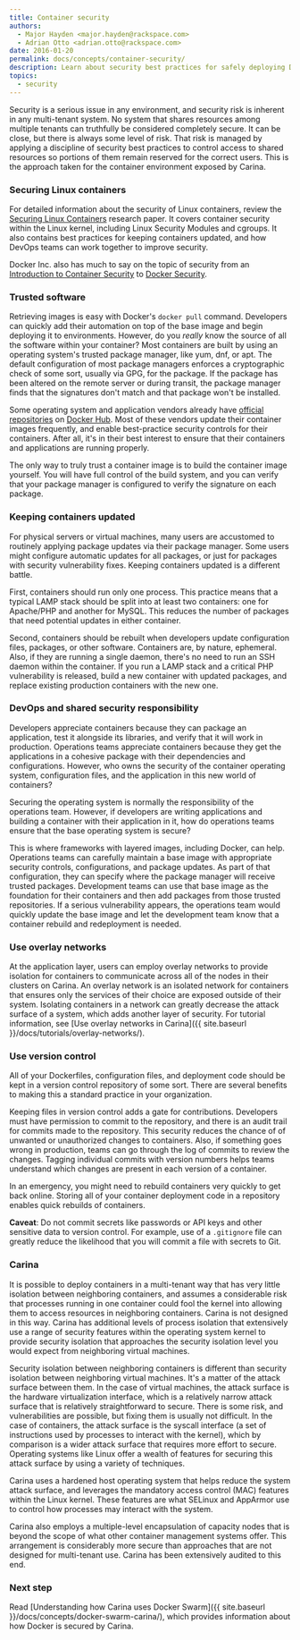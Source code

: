 ```yaml
---
title: Container security
authors:
  - Major Hayden <major.hayden@rackspace.com>
  - Adrian Otto <adrian.otto@rackspace.com>
date: 2016-01-20
permalink: docs/concepts/container-security/
description: Learn about security best practices for safely deploying Docker applications
topics:
  - security
---
```


Security is a serious issue in any environment, and security risk is inherent in any multi-tenant system. No system that shares resources among multiple tenants can truthfully be considered completely secure. It can be close, but there is always some level of risk. That risk is managed by applying a discipline of security best practices to control access to shared resources so portions of them remain reserved for the correct users. This is the approach taken for the container environment exposed by Carina.

### Securing Linux containers

For detailed information about the security of Linux containers, review the [Securing Linux Containers](https://major.io/2015/08/14/research-paper-securing-linux-containers/) research paper. It covers container security within the Linux kernel, including Linux Security Modules and cgroups. It also contains best practices for keeping containers updated, and how DevOps teams can work together to improve security.

Docker Inc. also has much to say on the topic of security from an [Introduction to Container Security](https://d3oypxn00j2a10.cloudfront.net/assets/img/Docker%20Security/WP_Intro_to_container_security_03.20.2015.pdf) to [Docker Security](https://docs.docker.com/engine/articles/security/).

### Trusted software

Retrieving images is easy with Docker's `docker pull` command. Developers can quickly add their automation on top of the base image and begin deploying it to environments. However, do you _really_ know the source of all the software within your container? Most containers are built by using an operating system's trusted package manager, like yum, dnf, or apt. The default configuration of most package managers enforces a cryptographic check of some sort, usually via GPG, for the package. If the package has been altered on the remote server or during transit, the package manager finds that the signatures don't match and that package won't be installed.

Some operating system and application vendors already have [official repositories](https://hub.docker.com/explore/) on [Docker Hub](https://hub.docker.com). Most of these vendors update their container images frequently, and enable best-practice security controls for their containers. After all, it's in their best interest to ensure that their containers and applications are running properly.

The only way to truly trust a container image is to build the container image yourself. You will have full control of the build system, and you can verify that your package manager is configured to verify the signature on each package.

### Keeping containers updated

For physical servers or virtual machines, many users are accustomed to routinely applying package updates via their package manager. Some users might configure automatic updates for all packages, or just for packages with security vulnerability fixes. Keeping containers updated is a different battle.

First, containers should run only one process. This practice means that a typical LAMP stack should be split into at least two containers: one for Apache/PHP and another for MySQL. This reduces the number of packages that need potential updates in either container.

Second, containers should be rebuilt when developers update configuration files, packages, or other software. Containers are, by nature, ephemeral. Also, if they are running a single daemon, there's no need to run an SSH daemon within the container. If you run a LAMP stack and a critical PHP vulnerability is released, build a new container with updated packages, and replace existing production containers with the new one.

### DevOps and shared security responsibility

Developers appreciate containers because they can package an application, test it alongside its libraries, and verify that it will work in production. Operations teams appreciate containers because they get the applications in a cohesive package with their dependencies and configurations. However, who owns the security of the container operating system, configuration files, and the application in this new world of containers?

Securing the operating system is normally the responsibility of the operations team. However, if developers are writing applications and building a container with their application in it, how do operations teams ensure that the base operating system is secure?

This is where frameworks with layered images, including Docker, can help. Operations teams can carefully maintain a base image with appropriate security controls, configurations, and package updates. As part of that configuration, they can specify where the package manager will receive trusted packages. Development teams can use that base image as the foundation for their containers and then add packages from those trusted repositories. If a serious vulnerability appears, the operations team would quickly update the base image and let the development team know that a container rebuild and redeployment is needed.

### Use overlay networks

At the application layer, users can employ overlay networks to provide isolation for containers to communicate across all of the nodes in their clusters on Carina. An overlay network is an isolated network for containers that ensures only the services of their choice are exposed outside of their system. Isolating containers in a network can greatly decrease the attack surface of a system, which adds another layer of security. For tutorial information, see [Use overlay networks in Carina]({{ site.baseurl }}/docs/tutorials/overlay-networks/).

### Use version control

All of your Dockerfiles, configuration files, and deployment code should be kept in a version control repository of some sort. There are several benefits to making this a standard practice in your organization.

Keeping files in version control adds a gate for contributions. Developers must have permission to commit to the repository, and there is an audit trail for commits made to the repository. This security reduces the chance of of unwanted or unauthorized changes to containers. Also, if something goes wrong in production, teams can go through the log of commits to review the changes. Tagging individual commits with version numbers helps teams understand which changes are present in each version of a container.

In an emergency, you might need to rebuild containers very quickly to get back online. Storing all of your container deployment code in a repository enables quick rebuilds of containers.

**Caveat**: Do not commit secrets like passwords or API keys and other sensitive data to version control. For example, use of a `.gitignore` file can greatly reduce the likelihood that you will commit a file with secrets to Git.

### Carina

It is possible to deploy containers in a multi-tenant way that has very little isolation between neighboring containers, and assumes a considerable risk that processes running in one container could fool the kernel into allowing them to access resources in neighboring containers. Carina is not designed in this way. Carina has additional levels of process isolation that extensively use a range of security features within the operating system kernel to provide security isolation that approaches the security isolation level you would expect from neighboring virtual machines.

Security isolation between neighboring containers is different than security isolation between neighboring virtual machines. It's a matter of the attack surface between them. In the case of virtual machines, the attack surface is the hardware virtualization interface, which is a relatively narrow attack surface that is relatively straightforward to secure. There is some risk, and vulnerabilities are possible, but fixing them is usually not difficult. In the case of containers, the attack surface is the syscall interface (a set of instructions used by processes to interact with the kernel), which by comparison is a wider attack surface that requires more effort to secure. Operating systems like Linux offer a wealth of features for securing this attack surface by using a variety of techniques.

Carina uses a hardened host operating system that helps reduce the system attack surface, and leverages the mandatory access control (MAC) features within the Linux kernel. These features are what SELinux and AppArmor use to control how processes may interact with the system.

Carina also employs a multiple-level encapsulation of capacity nodes that is beyond the scope of what other container management systems offer. This arrangement is considerably more secure than approaches that are not designed for multi-tenant use. Carina has been extensively audited to this end.

### Next step

Read [Understanding how Carina uses Docker Swarm]({{ site.baseurl }}/docs/concepts/docker-swarm-carina/), which provides information about how Docker is secured by Carina.
